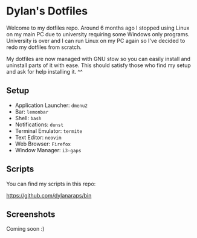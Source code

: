 # Dylan's Dotfiles

Welcome to my dotfiles repo. Around 6 months ago I stopped using Linux on my main PC due to university requiring some Windows only programs. University is over and I can run Linux on my PC again so I've decided to redo my dotfiles from scratch.

My dotfiles are now managed with GNU stow so you can easily install and uninstall parts of it with ease. This should satisfy those who find my setup and ask for help installing it. \^\^


## Setup

- Application Launcher: `dmenu2`
- Bar: `lemonbar`
- Shell: `bash`
- Notifications: `dunst`
- Terminal Emulator: `termite`
- Text Editor: `neovim`
- Web Browser: `Firefox`
- Window Manager: `i3-gaps`


## Scripts

You can find my scripts in this repo:

https://github.com/dylanaraps/bin


## Screenshots

Coming soon :)

